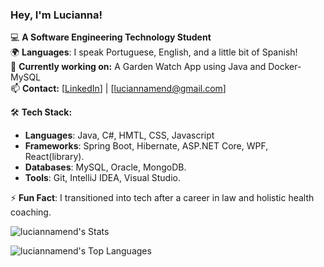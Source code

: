### Hey, I'm Lucianna! 

💻 **A Software Engineering Technology Student** </br>
🌍 **Languages**: I speak Portuguese, English, and a little bit of Spanish! </br> 
🚀 **Currently working on:** A Garden Watch App using Java and Docker-MySQL  </br>
📫 **Contact:** [[LinkedIn](https://www.linkedin.com/in/lucianna-mendonca-domingues/)] | [luciannamend@gmail.com]  </br>

🛠️ **Tech Stack:**  </br>
- **Languages**: Java, C#, HMTL, CSS, Javascript  </br>
- **Frameworks**: Spring Boot, Hibernate, ASP.NET Core, WPF, React(library). </br> 
- **Databases**: MySQL, Oracle, MongoDB. </br>
- **Tools**: Git, IntelliJ IDEA, Visual Studio. </br>
 
⚡ **Fun Fact**: I transitioned into tech after a career in law and holistic health coaching.</br>


![luciannamend's Stats](https://github-readme-stats.vercel.app/api?username=luciannamend&theme=dark&show_icons=true&hide_border=true&count_private=true)

![luciannamend's Top Languages](https://github-readme-stats.vercel.app/api/top-langs/?username=luciannamend&theme=dark&show_icons=true&hide_border=true&layout=compact)
